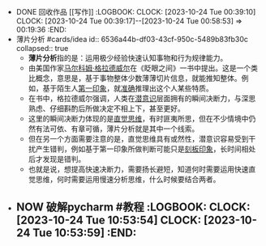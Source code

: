 - DONE 回收作品 [[写作]]
  :LOGBOOK:
  CLOCK: [2023-10-24 Tue 00:39:10]
  CLOCK: [2023-10-24 Tue 00:39:17]--[2023-10-24 Tue 00:58:53] =>  00:19:36
  :END:
- 薄片分析 #cards/idea
  id:: 6536a44b-df03-43cf-950c-5489b83fb30c
  collapsed:: true
	- **薄片分析**指的是：运用极少经验快速认知事物和行为规律能力。
	- 由美国作家[马尔科姆·格拉德威尔](https://wiki.mbalib.com/wiki/%E9%A9%AC%E5%B0%94%E7%A7%91%E5%A7%86%C2%B7%E6%A0%BC%E6%8B%89%E5%BE%B7%E5%A8%81%E5%B0%94 "马尔科姆·格拉德威尔")在《眨眼之间》一书中提出。这是一个类比概念，意思是，基于事物整体少数薄薄切片信息，就能推知整体。例如，基于陌生人[第一印象](https://wiki.mbalib.com/wiki/%E7%AC%AC%E4%B8%80%E5%8D%B0%E8%B1%A1 "第一印象")，就[准确](https://wiki.mbalib.com/wiki/%E5%87%86%E7%A1%AE "准确")推理出这个人某些特质。
	- 在书中，格拉德威尔强调，人类在[潜意识](https://wiki.mbalib.com/wiki/%E6%BD%9C%E6%84%8F%E8%AF%86 "潜意识")层面拥有的瞬间决断力，与深思熟虑、仔细斟酌后所做决定不相上下，甚至更好。
	- 这里的瞬间决断力体现的是[直觉思维](https://wiki.mbalib.com/wiki/%E7%9B%B4%E8%A7%89%E6%80%9D%E7%BB%B4 "直觉思维")，有时匪夷所思，但在不少情境中仍然有法可依、有章可循，薄片分析就是其中一个线索。
	- 但在另一个方面需要注意的是，直觉思维具有或然性，潜意识容易受到干扰产生错判，例如基于第一印象所做判断可能只是[刻板印象](https://wiki.mbalib.com/wiki/%E5%88%BB%E6%9D%BF%E5%8D%B0%E8%B1%A1 "刻板印象")，长时间相处后才发现是错判。
	- 也就是说，想提高快速决断力，需要扬长避短，知道何时需要运用快速直觉思维，何时需要运用慢速分析思维，什么时候要结合两者。
- NOW 破解pycharm #教程
  :LOGBOOK:
  CLOCK: [2023-10-24 Tue 10:53:54]
  CLOCK: [2023-10-24 Tue 10:53:59]
  :END:
	-
